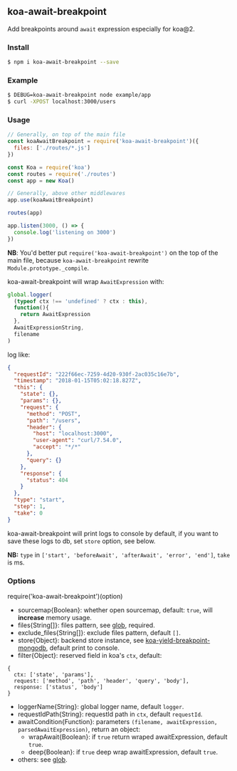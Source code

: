 ## koa-await-breakpoint

Add breakpoints around `await` expression especially for koa@2.

### Install

```sh
$ npm i koa-await-breakpoint --save
```

### Example

```sh
$ DEBUG=koa-await-breakpoint node example/app
$ curl -XPOST localhost:3000/users
```

### Usage

```js
// Generally, on top of the main file
const koaAwaitBreakpoint = require('koa-await-breakpoint')({
  files: ['./routes/*.js']
})

const Koa = require('koa')
const routes = require('./routes')
const app = new Koa()

// Generally, above other middlewares
app.use(koaAwaitBreakpoint)

routes(app)

app.listen(3000, () => {
  console.log('listening on 3000')
})
```

**NB**: You'd better put `require('koa-await-breakpoint')` on the top of the main file, because `koa-await-breakpoint` rewrite `Module.prototype._compile`.

koa-await-breakpoint will wrap `AwaitExpression` with:

```js
global.logger(
  (typeof ctx !== 'undefined' ? ctx : this),
  function(){
    return AwaitExpression
  },
  AwaitExpressionString,
  filename
)
```

log like:

```json
{
  "requestId": "222f66ec-7259-4d20-930f-2ac035c16e7b",
  "timestamp": "2018-01-15T05:02:18.827Z",
  "this": {
    "state": {},
    "params": {},
    "request": {
      "method": "POST",
      "path": "/users",
      "header": {
        "host": "localhost:3000",
        "user-agent": "curl/7.54.0",
        "accept": "*/*"
      },
      "query": {}
    },
    "response": {
      "status": 404
    }
  },
  "type": "start",
  "step": 1,
  "take": 0
}
```

koa-await-breakpoint will print logs to console by default, if you want to save these logs to db, set `store` option, see below.

**NB:** `type` in `['start', 'beforeAwait', 'afterAwait', 'error', 'end']`, `take` is ms.

### Options

require('koa-await-breakpoint')(option)

- sourcemap{Boolean}: whether open sourcemap, default: `true`, will **increase** memory usage.
- files{String[]}: files pattern, see [glob](https://github.com/isaacs/node-glob), required.
- exclude_files{String[]}: exclude files pattern, default `[]`.
- store{Object}: backend store instance, see [koa-yield-breakpoint-mongodb](https://github.com/nswbmw/koa-yield-breakpoint-mongodb), default print to console.
- filter{Object}: reserved field in koa's `ctx`, default:
```
{
  ctx: ['state', 'params'],
  request: ['method', 'path', 'header', 'query', 'body'],
  response: ['status', 'body']
}
```
- loggerName{String}: global logger name, default `logger`.
- requestIdPath{String}: requestId path in `ctx`, default `requestId`.
- awaitCondition{Function}: parameters `(filename, awaitExpression, parsedAwaitExpression)`, return an object:
  - wrapAwait{Boolean}: if `true` return wraped awaitExpression, default `true`.
  - deep{Boolean}: if `true` deep wrap awaitExpression, default `true`.
- others: see [glob](https://github.com/isaacs/node-glob#options).
